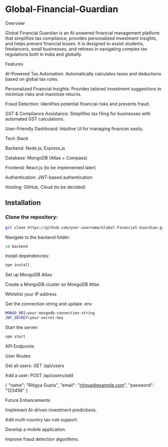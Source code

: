 # Global-Financial-Guardian

Overview

Global Financial Guardian is an AI-powered financial management platform that simplifies tax compliance, provides personalized investment insights, and helps prevent financial losses. It is designed to assist students, freelancers, small businesses, and retirees in navigating complex tax regulations both in India and globally.

Features

AI-Powered Tax Automation: Automatically calculates taxes and deductions based on global tax rules.

Personalized Financial Insights: Provides tailored investment suggestions to minimize risks and maximize returns.

Fraud Detection: Identifies potential financial risks and prevents fraud.

GST & Compliance Assistance: Simplifies tax filing for businesses with automated GST calculations.

User-Friendly Dashboard: Intuitive UI for managing finances easily.

Tech Stack

Backend: Node.js, Express.js

Database: MongoDB (Atlas + Compass)

Frontend: React.js (to be implemented later)

Authentication: JWT-based authentication

Hosting: GitHub, Cloud (to be decided)

## Installation

### Clone the repository:
```sh
git clone https://github.com/your-username/Global-Financial-Guardian.git
```

Navigate to the backend folder:

```sh
cd backend
```
Install dependencies:
```sh
npm install
```
Set up MongoDB Atlas:

Create a MongoDB cluster on MongoDB Atlas

Whitelist your IP address

Get the connection string and update .env
```sh
MONGO_URI=your-mongodb-connection-string
JWT_SECRET=your-secret-key
```
Start the server:
```sh
npm start
```
API Endpoints

User Routes

Get all users: GET /api/users

Add a user: POST /api/users/add

{
  "name": "Ritigya Gupta",
  "email": "ritigya@example.com",
  "password": "123456"
}

Future Enhancements

Implement AI-driven investment predictions.

Add multi-country tax rule support.

Develop a mobile application.

Improve fraud detection algorithms.




